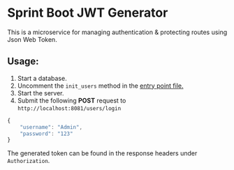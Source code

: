# Sprint Boot JWT Generator
This is a microservice for managing authentication & protecting routes using Json Web Token.


## Usage:
1. Start a database.
2. Uncomment the `init_users` method in the [entry point file.](https://github.com/usersina/spring-jwt-generator/blob/4bfe79000f43dc562d11974d7b4c99e0fa6f8fb8/src/main/java/com/example/demo/JwtGeneratorApplication.java#L30-L46)
3. Start the server.
4. Submit the following **POST** request to `http://localhost:8081/users/login`

```JAVASCRIPT
{
    "username": "Admin",
    "password": "123"
}
```

The generated token can be found in the response headers under `Authorization`.
